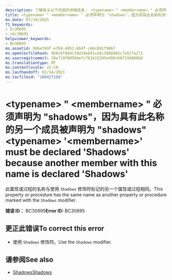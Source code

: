 ```yaml
---
description: 了解有关以下内容的详细信息： <typename> " <membername> " 必须声明为 "shadows"，因为具有此名称的另一个成员被声明为 "shadows"
title: <typename> " <membername> " 必须声明为 "shadows"，因为具有此名称的另一个成员被声明为 "shadows"
ms.date: 07/20/2015
f1_keywords:
- bc30695
- vbc30695
helpviewer_keywords:
- BC30695
ms.assetid: 9bbef69f-e7b9-4952-bbdf-c66c891f9067
ms.openlocfilehash: 968c6f04dc3dd18e641ce8c3968d82c7a517a272
ms.sourcegitcommit: 10e719780594efc781b15295e499c66f316068b8
ms.translationtype: MT
ms.contentlocale: zh-CN
ms.lasthandoff: 02/14/2021
ms.locfileid: "100427188"
---
```

# <a name="typename-membername-must-be-declared-shadows-because-another-member-with-this-name-is-declared-shadows"></a><span data-ttu-id="540f0-103">\<typename> " \<membername> " 必须声明为 "shadows"，因为具有此名称的另一个成员被声明为 "shadows"</span><span class="sxs-lookup"><span data-stu-id="540f0-103">\<typename> '\<membername>' must be declared 'Shadows' because another member with this name is declared 'Shadows'</span></span>

<span data-ttu-id="540f0-104">此属性或过程的名称与使用 `Shadows` 修饰符标记的另一个属性或过程相同。</span><span class="sxs-lookup"><span data-stu-id="540f0-104">This property or procedure has the same name as another property or procedure marked with the `Shadows` modifier.</span></span>  
  
 <span data-ttu-id="540f0-105">**错误 ID：** BC30695</span><span class="sxs-lookup"><span data-stu-id="540f0-105">**Error ID:** BC30695</span></span>  
  
## <a name="to-correct-this-error"></a><span data-ttu-id="540f0-106">更正此错误</span><span class="sxs-lookup"><span data-stu-id="540f0-106">To correct this error</span></span>  
  
- <span data-ttu-id="540f0-107">使用 `Shadows` 修饰符。</span><span class="sxs-lookup"><span data-stu-id="540f0-107">Use the `Shadows` modifier.</span></span>  
  
## <a name="see-also"></a><span data-ttu-id="540f0-108">请参阅</span><span class="sxs-lookup"><span data-stu-id="540f0-108">See also</span></span>

- [<span data-ttu-id="540f0-109">Shadows</span><span class="sxs-lookup"><span data-stu-id="540f0-109">Shadows</span></span>](../language-reference/modifiers/shadows.md)
